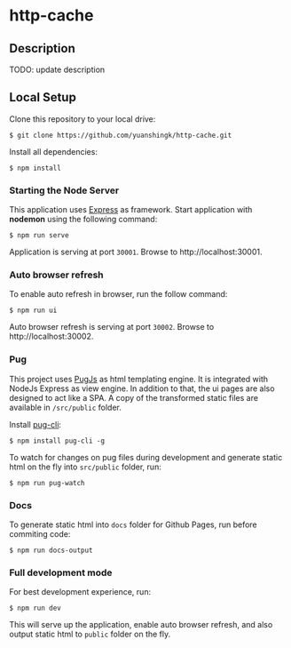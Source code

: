 # http-cache

## Description

TODO: update description

## Local Setup

Clone this repository to your local drive:

```
$ git clone https://github.com/yuanshingk/http-cache.git
```

Install all dependencies:

```
$ npm install
```

### Starting the Node Server

This application uses [Express](https://expressjs.com/) as framework.
Start application with **nodemon** using the following command:

```
$ npm run serve
```

Application is serving at port `30001`. Browse to http://localhost:30001.

### Auto browser refresh

To enable auto refresh in browser, run the follow command:

```
$ npm run ui
```

Auto browser refresh is serving at port `30002`. Browse to http://localhost:30002.

### Pug

This project uses [PugJs](https://pugjs.org/api/getting-started.html) as html templating engine. It is integrated with NodeJs Express as view engine.
In addition to that, the ui pages are also designed to act like a SPA. A copy of the transformed static files are available in `/src/public` folder.

Install [pug-cli](https://github.com/pugjs/pug-cli):

```
$ npm install pug-cli -g
```

To watch for changes on pug files during development and generate static html on the fly into `src/public` folder, run:

```
$ npm run pug-watch
```

### Docs

To generate static html into `docs` folder for Github Pages, run before commiting code:

```
$ npm run docs-output
```

### Full development mode

For best development experience, run:

```
$ npm run dev
```

This will serve up the application, enable auto browser refresh, and also output static html to `public` folder on the fly.
